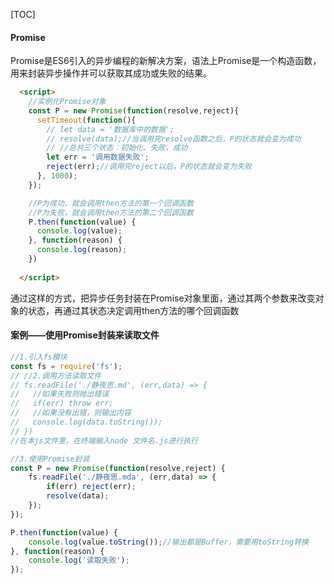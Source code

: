[TOC]

#### Promise

Promise是ES6引入的异步编程的新解决方案，语法上Promise是一个构造函数，用来封装异步操作并可以获取其成功或失败的结果。

```html
  <script>
    //实例化Promise对象
    const P = new Promise(function(resolve,reject){
      setTimeout(function(){
        // let data = '数据库中的数据';
        // resolve(data);//当调用完resolve函数之后，P的状态就会变为成功
        // //总共三个状态：初始化、失败、成功
        let err = '调用数据失败';
        reject(err);//调用完reject以后，P的状态就会变为失败
      }, 1000);
    });

    //P为成功，就会调用then方法的第一个回调函数
    //P为失败，就会调用then方法的第二个回调函数
    P.then(function(value) {
      console.log(value);
    }, function(reason) {
      console.log(reason);
    })
    
  </script>
```

通过这样的方式，把异步任务封装在Promise对象里面，通过其两个参数来改变对象的状态，再通过其状态决定调用then方法的哪个回调函数



#### 案例——使用Promise封装来读取文件

```js
//1.引入fs模块
const fs = require('fs');
// //2.调用方法读取文件
// fs.readFile('./静夜思.md', (err,data) => {
//   //如果失败则抛出错误
//   if(err) throw err;
//   //如果没有出错，则输出内容
//   console.log(data.toString());
// })
//在本js文件里，在终端输入node 文件名.js进行执行

//3.使用Promise封装
const P = new Promise(function(resolve,reject) {
    fs.readFile('./静夜思.mda', (err,data) => {
        if(err) reject(err);
        resolve(data);
    });
});

P.then(function(value) {
    console.log(value.toString());//输出都是Buffer，需要用toString转换
}, function(reason) {
    console.log('读取失败');
});
```

